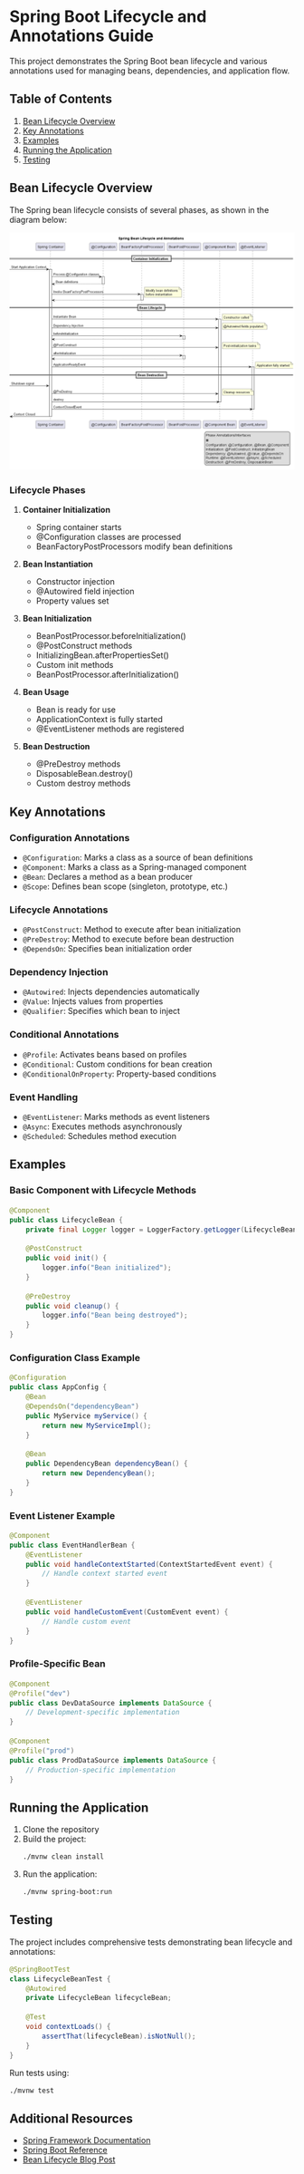 # Spring Boot Lifecycle and Annotations Guide

This project demonstrates the Spring Boot bean lifecycle and various annotations used for managing beans, dependencies, and application flow.

## Table of Contents
1. [Bean Lifecycle Overview](#bean-lifecycle-overview)
2. [Key Annotations](#key-annotations)
3. [Examples](#examples)
4. [Running the Application](#running-the-application)
5. [Testing](#testing)

## Bean Lifecycle Overview

The Spring bean lifecycle consists of several phases, as shown in the diagram below:

![Spring Bean Lifecycle](docs/diagrams/spring-annotations-lifecycle.png)

### Lifecycle Phases

1. **Container Initialization**
   - Spring container starts
   - @Configuration classes are processed
   - BeanFactoryPostProcessors modify bean definitions

2. **Bean Instantiation**
   - Constructor injection
   - @Autowired field injection
   - Property values set

3. **Bean Initialization**
   - BeanPostProcessor.beforeInitialization()
   - @PostConstruct methods
   - InitializingBean.afterPropertiesSet()
   - Custom init methods
   - BeanPostProcessor.afterInitialization()

4. **Bean Usage**
   - Bean is ready for use
   - ApplicationContext is fully started
   - @EventListener methods are registered

5. **Bean Destruction**
   - @PreDestroy methods
   - DisposableBean.destroy()
   - Custom destroy methods

## Key Annotations

### Configuration Annotations
- `@Configuration`: Marks a class as a source of bean definitions
- `@Component`: Marks a class as a Spring-managed component
- `@Bean`: Declares a method as a bean producer
- `@Scope`: Defines bean scope (singleton, prototype, etc.)

### Lifecycle Annotations
- `@PostConstruct`: Method to execute after bean initialization
- `@PreDestroy`: Method to execute before bean destruction
- `@DependsOn`: Specifies bean initialization order

### Dependency Injection
- `@Autowired`: Injects dependencies automatically
- `@Value`: Injects values from properties
- `@Qualifier`: Specifies which bean to inject

### Conditional Annotations
- `@Profile`: Activates beans based on profiles
- `@Conditional`: Custom conditions for bean creation
- `@ConditionalOnProperty`: Property-based conditions

### Event Handling
- `@EventListener`: Marks methods as event listeners
- `@Async`: Executes methods asynchronously
- `@Scheduled`: Schedules method execution

## Examples

### Basic Component with Lifecycle Methods
```java
@Component
public class LifecycleBean {
    private final Logger logger = LoggerFactory.getLogger(LifecycleBean.class);
    
    @PostConstruct
    public void init() {
        logger.info("Bean initialized");
    }
    
    @PreDestroy
    public void cleanup() {
        logger.info("Bean being destroyed");
    }
}
```

### Configuration Class Example
```java
@Configuration
public class AppConfig {
    @Bean
    @DependsOn("dependencyBean")
    public MyService myService() {
        return new MyServiceImpl();
    }
    
    @Bean
    public DependencyBean dependencyBean() {
        return new DependencyBean();
    }
}
```

### Event Listener Example
```java
@Component
public class EventHandlerBean {
    @EventListener
    public void handleContextStarted(ContextStartedEvent event) {
        // Handle context started event
    }
    
    @EventListener
    public void handleCustomEvent(CustomEvent event) {
        // Handle custom event
    }
}
```

### Profile-Specific Bean
```java
@Component
@Profile("dev")
public class DevDataSource implements DataSource {
    // Development-specific implementation
}

@Component
@Profile("prod")
public class ProdDataSource implements DataSource {
    // Production-specific implementation
}
```

## Running the Application

1. Clone the repository
2. Build the project:
   ```bash
   ./mvnw clean install
   ```
3. Run the application:
   ```bash
   ./mvnw spring-boot:run
   ```

## Testing

The project includes comprehensive tests demonstrating bean lifecycle and annotations:

```java
@SpringBootTest
class LifecycleBeanTest {
    @Autowired
    private LifecycleBean lifecycleBean;
    
    @Test
    void contextLoads() {
        assertThat(lifecycleBean).isNotNull();
    }
}
```

Run tests using:
```bash
./mvnw test
```

## Additional Resources

- [Spring Framework Documentation](https://docs.spring.io/spring-framework/reference/core.html)
- [Spring Boot Reference](https://docs.spring.io/spring-boot/docs/current/reference/html/)
- [Bean Lifecycle Blog Post](https://www.baeldung.com/spring-bean-lifecycle)
